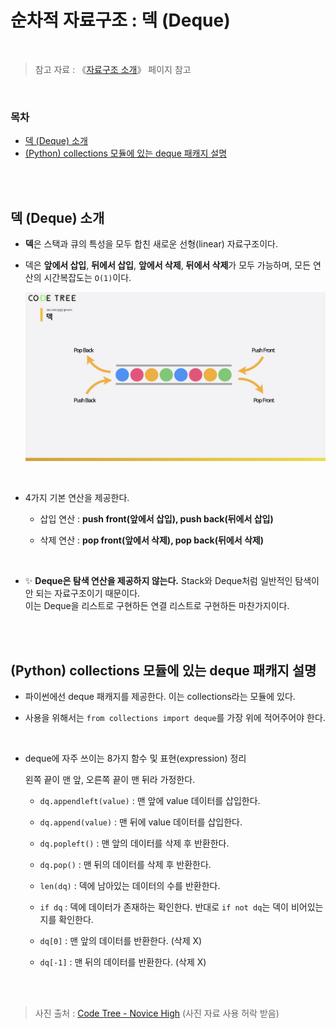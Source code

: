 # 순차적 자료구조 : 덱 (Deque)

<br/>

> 참고 자료 : 《<a href="https://github.com/SangYoonLee1231/TIL/blob/main/DataStructure/data_structure_introduction.md">자료구조 소개</a>》 페이지 참고

<br/>

### 목차

- <a href="https://github.com/SangYoonLee1231/TIL/blob/main/DataStructure/deque.md#%EB%8D%B1-deque-%EC%86%8C%EA%B0%9C">덱 (Deque) 소개</a>
- <a href="https://github.com/SangYoonLee1231/TIL/blob/main/DataStructure/deque.md#python-collections-%EB%AA%A8%EB%93%88%EC%97%90-%EC%9E%88%EB%8A%94-deque-%ED%8C%A8%EC%BA%90%EC%A7%80-%EC%84%A4%EB%AA%85">(Python) collections 모듈에 있는 deque 패캐지 설명</a>

<br/><br/>

## 덱 (Deque) 소개

- <strong>덱</strong>은 스택과 큐의 특성을 모두 합친 새로운 선형(linear) 자료구조이다.

- 덱은 <strong>앞에서 삽입</strong>, <strong>뒤에서 삽입</strong>, <strong>앞에서 삭제</strong>, <strong>뒤에서 삭제</strong>가 모두 가능하며, 모든 연산의 시간복잡도는 <code>O(1)</code>이다.

    <img src="img/deque1.png" width="800">

<br/>

- 4가지 기본 연산을 제공한다.

  - 삽입 연산 : <strong>push front(앞에서 삽입), push back(뒤에서 삽입)</strong>

  - 삭제 연산 : <strong>pop front(앞에서 삭제), pop back(뒤에서 삭제)</strong>

<br/>

- ✨ <strong>Deque은 탐색 연산을 제공하지 않는다.</strong> Stack와 Deque처럼 일반적인 탐색이 안 되는 자료구조이기 때문이다.  
  이는 Deque을 리스트로 구현하든 연결 리스트로 구현하든 마찬가지이다.

<br/><br/>

## (Python) collections 모듈에 있는 deque 패캐지 설명

- 파이썬에선 deque 패캐지를 제공한다. 이는 collections라는 모듈에 있다.

- 사용을 위해서는 <code>from collections import deque</code>를 가장 위에 적어주어야 한다.

<br/>

- deque에 자주 쓰이는 8가지 함수 및 표현(expression) 정리

  왼쪽 끝이 맨 앞, 오른쪽 끝이 맨 뒤라 가정한다.

  - <code>dq.appendleft(value)</code> : 맨 앞에 value 데이터를 삽입한다.

  - <code>dq.append(value)</code> :
    맨 뒤에 value 데이터를 삽입한다.

  - <code>dq.popleft()</code> : 맨 앞의 데이터를 삭제 후 반환한다.

  - <code>dq.pop()</code> : 맨 뒤의 데이터를 삭제 후 반환한다.

  - <code>len(dq)</code> : 덱에 남아있는 데이터의 수를 반환한다.

  - <code>if dq</code> : 덱에 데이터가 존재하는 확인한다. 반대로 <code>if not dq</code>는 덱이 비어있는지를 확인한다.

  - <code>dq[0]</code> : 맨 앞의 데이터를 반환한다. (삭제 X)

  - <code>dq[-1]</code> : 맨 뒤의 데이터를 반환한다. (삭제 X)

<br/><br/>

> 사진 출처 : <a href="https://www.codetree.ai/missions">Code Tree - Novice High</a> (사진 자료 사용 허락 받음)
